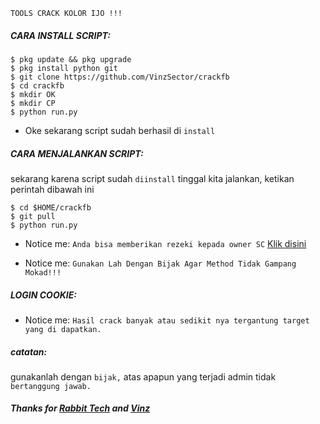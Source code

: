 ``TOOLS CRACK KOLOR IJO !!!``

<h5 align="left">CARA INSTALL SCRIPT:</h5>


    $ pkg update && pkg upgrade
    $ pkg install python git
    $ git clone https://github.com/VinzSector/crackfb
    $ cd crackfb
    $ mkdir OK
    $ mkdir CP
    $ python run.py

- Oke sekarang script sudah berhasil di ```install```

<h5 align="left">CARA MENJALANKAN SCRIPT:</h5>

sekarang karena script sudah ```diinstall``` tinggal kita jalankan, ketikan perintah dibawah ini


    $ cd $HOME/crackfb
    $ git pull
    $ python run.py


- Notice me: ```Anda bisa memberikan rezeki kepada owner SC``` <a href="https://wa.me/+6285220470366">Klik disini</a>

- Notice me: ```Gunakan Lah Dengan Bijak Agar Method Tidak Gampang Mokad!!!```

<h5 align="left">LOGIN COOKIE:</h5>

- Notice me: ```Hasil crack banyak atau sedikit nya tergantung target yang di dapatkan.```

<h5 align="left">catatan:</h5>

gunakanlah dengan ```bijak,``` atas apapun yang terjadi admin tidak ```bertanggung jawab.```

<h5 align="left">Thanks for <a href="https://github.com/rabbittechnologi">Rabbit Tech</a> and <a href="https://github.com/VinzSector">Vinz</a></h5>